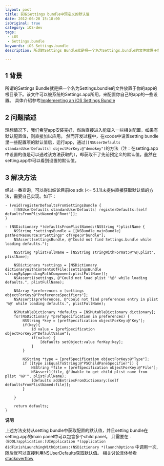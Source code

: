 ```yaml
---
layout: post
title: 获取Settings bundle中预定义的默认值
date: 2012-06-20 15:18:00
isOriginal: true
category: iOS-dev
tags:
 - iOS
 - Settings.bundle
keywords: iOS Settings.bundle
description: 所谓的Settings Bundle就是把一个名为Settings.bundle的文件放置于你的app的根目录下。该文件可以被系统的Settings.app所用，来配置你自己的app的一些设置。

---
```



## 1 背景 ##

所谓的Settings Bundle就是把一个名为Settings.bundle的文件放置于你的app的根目录下。该文件可以被系统的Settings.app所用，来配置你自己的app的一些设置。
具体介绍参考[Implementing an iOS Settings Bundle](http://developer.apple.com/library/ios/#DOCUMENTATION/Cocoa/Conceptual/UserDefaults/Preferences/Preferences.html#//apple_ref/doc/uid/10000059i-CH6-SW5)

## 2 问题描述 ##

理想情况下，我们希望app安装完好，然后直接进入能载入一些相关配置，如果有默认配置值，则直接加以应用。
然而开发过程中，在xcode中设置setting bundle里一些配置项的默认值后，运行app，通过`[[NSUserDefaults standardUserDefaults] objectForKey:@"demokey"]`的方法（注：在setting.app中设置的值是可以通过该方法获取的），却获取不了先前预定义的默认值。虽然在setting.app中可以看到设置的默认值。

## 3 解决方法 ##

经过一番查询，可以得出结论目前ios sdk (<= 5.1.1)未提供直接获取默认值的方法，需要自己实现。如下：

```objc
- (void)registerDefaultsFromSettingsBundle {
    [[NSUserDefaults standardUserDefaults] registerDefaults:[self defaultsFromPlistNamed:@"Root"]];
}

- (NSDictionary *)defaultsFromPlistNamed:(NSString *)plistName {
    NSString *settingsBundle = [[NSBundle mainBundle] pathForResource:@"Settings" ofType:@"bundle"];
    NSAssert(settingsBundle, @"Could not find Settings.bundle while loading defaults.");

    NSString *plistFullName = [NSString stringWithFormat:@"%@.plist", plistName];

    NSDictionary *settings = [NSDictionary dictionaryWithContentsOfFile:[settingsBundle stringByAppendingPathComponent:plistFullName]];
    NSAssert1(settings, @"Could not load plist '%@' while loading defaults.", plistFullName);

    NSArray *preferences = [settings objectForKey:@"PreferenceSpecifiers"];
    NSAssert1(preferences, @"Could not find preferences entry in plist '%@' while loading defaults.", plistFullName);

    NSMutableDictionary *defaults = [NSMutableDictionary dictionary];
    for(NSDictionary *prefSpecification in preferences) {
        NSString *key = [prefSpecification objectForKey:@"Key"];
		if(key){
			id value = [prefSpecification objectForKey:@"DefaultValue"];
			if(value) {
				[defaults setObject:value forKey:key];
			} 
		}

        NSString *type = [prefSpecification objectForKey:@"Type"];
        if ([type isEqualToString:@"PSChildPaneSpecifier"]) {
            NSString *file = [prefSpecification objectForKey:@"File"];
            NSAssert1(file, @"Unable to get child plist name from plist '%@'", plistFullName);
            [defaults addEntriesFromDictionary:[self defaultsFromPlistNamed:file]];
        }

    }

    return defaults;
}
```

**说明**

上述方法支持从setting bundle中获取配置的默认值，并且setting bundle在setting.app的main panel中可以包含多个child panel。
只需要在
`- (BOOL)application:(UIApplication *)application didFinishLaunchingWithOptions:(NSDictionary *)launchOptions`
中调用一次,随后就可以直接利用NSUserDefaults获取默认值。
相关讨论具体参看[stackoverflow](http://stackoverflow.com/questions/510216/can-you-make-the-settings-in-settings-bundle-default-even-if-you-dont-open-the)
